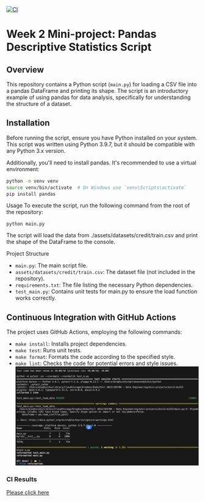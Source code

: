 [![CI](https://github.com/nogibjj/mini2-mz223/actions/workflows/cicd.yml/badge.svg)](https://github.com/nogibjj/mini2-mz223/actions/workflows/cicd.yml)

# Week 2 Mini-project: Pandas Descriptive Statistics Script

## Overview
This repository contains a Python script (`main.py`) for loading a CSV file into a pandas DataFrame and printing its shape. The script is an introductory example of using pandas for data analysis, specifically for understanding the structure of a dataset.

## Installation

Before running the script, ensure you have Python installed on your system. This script was written using Python 3.9.7, but it should be compatible with any Python 3.x version.

Additionally, you'll need to install pandas. It's recommended to use a virtual environment:

```bash
python -m venv venv
source venv/bin/activate  # On Windows use `venv\Scripts\activate`
pip install pandas
```

Usage
To execute the script, run the following command from the root of the repository:
```
python main.py
```
The script will load the data from ./assets/datasets/credit/train.csv and print the shape of the DataFrame to the console.

Project Structure
* `main.py`: The main script file.
* `assets/datasets/credit/train.csv`: The dataset file (not included in the repository).
* `requirements.txt`: The file listing the necessary Python dependencies.
* `test_main.py`: Contains unit tests for main.py to ensure the load function works correctly.

## Continuous Integration with GitHub Actions

The project uses GitHub Actions, employing the following commands:

- `make install`: Installs project dependencies.
- `make test`: Runs unit tests.
- `make format`: Formats the code according to the specified style.
- `make lint`: Checks the code for potential errors and style issues.
![Image](./images/WechatIMG792.jpg)

### CI Results
[Please click here](https://github.com/nogibjj/mini2-mz223/actions)
